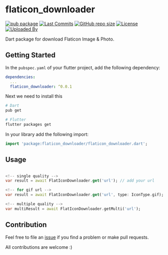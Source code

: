 # flaticon_downloader

[![pub package](https://img.shields.io/pub/v/flaticon_downloader.svg?logo=dart&logoColor=00b9fc)](https://pub.dev/packages/flaticon_downloader)
[![Last Commits](https://img.shields.io/github/last-commit/thitlwincoder/flaticon_downloader?logo=git&logoColor=white)](https://github.com/thitlwincoder/flaticon_downloader/commits/main)
[![GitHub repo size](https://img.shields.io/github/repo-size/thitlwincoder/flaticon_downloader)](https://github.com/thitlwincoder/flaticon_downloader)
[![License](https://img.shields.io/github/license/thitlwincoder/flaticon_downloader?logo=open-source-initiative&logoColor=green)](https://github.com/thitlwincoder/flaticon_downloader/blob/master/LICENSE)
<br>
[![Uploaded By](https://img.shields.io/badge/uploaded%20by-thitlwincoder-blue)](https://github.com/thitlwincoder)

Dart package for download Flaticon Image & Photo.

## Getting Started

In the `pubspec.yaml` of your flutter project, add the following dependency:

```yaml
dependencies:
  ...
  flaticon_downloader: ^0.0.1
```

Next we need to install this

```sh
# Dart
pub get

# Flutter
flutter packages get
```

In your library add the following import:

```dart
import 'package:flaticon_downloader/flaticon_downloader.dart';
```
## Usage


```dart

<!-- single quality -->
var result = await FlatIconDownloader.get('url'); // add your url

<!-- for gif url -->
var result = await FlatIconDownloader.get('url', type: IconType.gif);

<!-- multiple quality -->
var multiResult = await FlatIconDownloader.getMulti('url');
```

## Contribution

Feel free to file an [issue](https://github.com/thitlwincoder/flaticon_downloader/issues/new) if you find a problem or make pull requests.

All contributions are welcome :)
